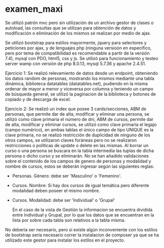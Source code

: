 # examen_maxi

 Se utilizó patrón mvc pero sin utilización de un archivo gestor de clases o autoload, las consultas que se utilizan para obtención de datos y modificación o eliminación de los mismos se realizan por medio de ajax.

Se utilizó bootstrap para estilos mayormente, jquery para selectores y peticiones por ajax, y de lenguajes php (ninguna versioón en específico, pero por tema de compatibilidad es recomendable a partir de la versión 7.4), mysql con PDO, html5, css y js. Se utilizó para funcionamiento y testeo server wamp con versión de php 8.0.13, mysql 5.7.36 y apache 2.4.51.

Ejercicio 1: Se realizó relevamiento de datos desde un endpoint, obteniendo los datos random de personas, mostrando los mismos mediante una tabla dinámica, biblioteca datatables (datatables.net), pudiendo en la misma ordenar de mayor a menor y viceversa por columna y teniendo un campo de búsqueda general, se utilizó la paginacion de la biblioteca y botones de copiado y de descarga de excel.

Ejercicio 2: Se realizó un index que posee 3 cards/secciones, ABM de personas, que permite dar de alta, modificar y eliminar una persona, se utilizó como clave primaria el número de dni, ABM de cursos, permite dar de alta, modificar y eliminar cursos, se utilizó como clave primaria el legajo (campo numérico), en ambas tablas el único campo de tipo UNIQUE es la clave primaria, no se realizó restricción de duplicidad de ninguno de los otros campos, se utilizaron claves foráneas pero no se realizaron restricciones o políticas de update o delete en las mismas. Al borrar un curso o una persona se buscara en la tabla intermedia las tuplas de dicha persona o dicho curso y se eliminarán. No se han añadido validaciones sobre el contenido de los campos de genero de personas y modalidad y nombre de cursos, estos se deberán ingresar según las siguientes reglas:

- Personas. Género: debe ser 'Masculino' o 'Femenino'.
- Cursos. Nombre: Si hay dos cursos de igual temática pero diferente modalidad deben poseer el mismo nombre.
- Cursos. Modalidad: debe ser 'Individual' o 'Grupal'

  En el caso de la vista de Gestión la informacion se encuentra dividida entre Individual y Grupal, por lo que los datos que se encuentran en la lista por sobre cada tabla son relativos a la tabla misma.

No debería ser necesario, pero si existe algún inconveniente con los estilos de bootstrap sería necesario correr la instalacion de composer ya que se ha utilizado este gestor para instalar los estilos en el proyecto.
